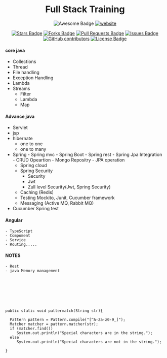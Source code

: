 <h1 align="center">Full Stack Training</h1>

<div align="center">
<img src="https://cdn.rawgit.com/sindresorhus/awesome/d7305f38d29fed78fa85652e3a63e154dd8e8829/media/badge.svg" alt="Awesome Badge"/>
<a href="https://github.com/Manukhurana97ctsfsd"><img src="https://img.shields.io/static/v1?label=&labelColor=505050&message=website&color=%230076D6&style=flat&logo=google-chrome&logoColor=%230076D6" alt="website"/></a>
<!-- <img src="http://hits.dwyl.com/abhisheknaiidu/awesome-github-profile-readme.svg" alt="Hits Badge"/> -->




<a href="https://github.com/Manukhurana97ctsfsd"><img src="https://img.shields.io/github/stars/abhisheknaiidu/awesome-github-profile-readme" alt="Stars Badge"/></a>
<a href="https://github.com/Manukhurana97ctsfsd"><img src="https://img.shields.io/github/forks/abhisheknaiidu/awesome-github-profile-readme" alt="Forks Badge"/></a>
<a href="https://github.com/Manukhurana97ctsfsd"><img src="https://img.shields.io/github/issues-pr/abhisheknaiidu/awesome-github-profile-readme" alt="Pull Requests Badge"/></a>
<a href="https://github.com/Manukhurana97ctsfsd"><img src="https://img.shields.io/github/issues/abhisheknaiidu/awesome-github-profile-readme" alt="Issues Badge"/></a>
<a href="https://github.com/Manukhurana97ctsfsd"><img alt="GitHub contributors" src="https://img.shields.io/github/contributors/abhisheknaiidu/awesome-github-profile-readme?color=2b9348"></a>
<a href="https://github.com/Manukhurana97ctsfsd">
	<img src="https://img.shields.io/github/license/abhisheknaiidu/awesome-github-profile-readme?color=2b9348" alt="License Badge"/></a>


</div>

#### core java
- Collections 
- Thread
- File handling 
- Exception Handling
- Lambda
- Streams
	- Filter
	- Lambda
	- Map
#### Advance java
 - Servlet
 - jsp
 - hibernate
 	- one to one 
	- one to many
 - Spring
        - Spring mvc
        - Spring Boot
		- Spring rest
		- Spring Jpa Integration
			- CRUD Opeartion
			- Mongo Repositry
			- JPA operation
	- Spring cloud
	- Spring Security
		- Security
		- Jwt
		- Zull level Security(Jwt, Spring Security)
	- Caching (Redis)
	- Testing Mockito, Junit, Cucumber framework
	- Messaging (Active MQ, Rabbit MQ)
 - Cucumber Spring test
		
		
#### Angular
	- TypeScript
	- Compoment
	- Service
	- Routing.....

      
#### NOTES
	- Rest
	- java Memory management
	
	
	
	
	
	
	
	
	public static void pattermatch(String str){

      Pattern pattern = Pattern.compile("[^A-Za-z0-9_]");
      Matcher matcher = pattern.matcher(str);
      if (matcher.find())
         System.out.println("Special characters are in the string.");
      else
         System.out.println("Special characters are not in the string.");

	}

